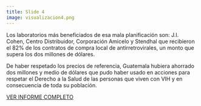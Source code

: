 ```yaml
---
title: Slide 4
image: visualizacion4.png
---
```


Los laboratorios más beneficiados de esa mala planificación son: J.I. Cohen, Centro Distribuidor, Corporación Amicelo y Stendhal que recibieron el 82% de los contratos de compra local de antirretrovirales, un monto que supera los dos millones de dólares.

De haber respetado los precios de referencia, Guatemala hubiera ahorrado dos millones y medio de dólares que pudo haber usado en acciones para respetar el Derecho a la Salud de las personas que viven con VIH y en consecuencia de toda su población. 

[VER INFORME COMPLETO](https://vivirconvih.org/assets/informevivirconvih.pdf)
